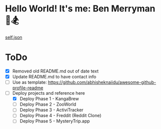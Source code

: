 # Hello World! It's me: Ben Merryman 👋🏂

[self.json](https://github.com/beingmerry/beingmerry/blob/main/self.json%20at%202023-01-30%20193115.png)
# ToDo

- [x] Removed old README.md out of date text
- [x] Update README.md to have contact info
- [ ] Use as template: https://github.com/abhisheknaiidu/awesome-github-profile-readme
- [ ] Deploy projects and reference here
  - [X] Deploy Phase 1 - KangaBrew
  - [ ] Deploy Phase 2 - ZooWorld
  - [ ] Deploy Phase 3 - ActiviTracker
  - [ ] Deploy Phase 4 - Freddit (Reddit Clone)
  - [ ] Deploy Phase 5 - MysteryTrip.app